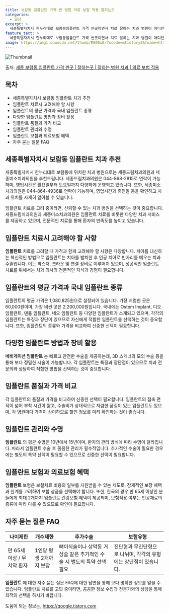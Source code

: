 ```yaml
---
title: 보람동 임플란트 가격 싼 병원 의료 보험 적용 잘하는곳
categories:
  - 일상
excerpt: >
  세종특별자치시 한누리대로 보람동임플란트 가격 싼곳이면서 치료 잘하는 치과 병원이 어디인지 알아보도록 하겠습니다. 세종특별자치시 한누리대로 보람동에 위치한 세종드림치과의원 세종미소치과의원 순서대로 안내 드리며, 임플란트 치료시 신경써야 할 부분 또한 같이 공유 드리겠습니다.2024년 임플란트 가격 살펴보기 👈 클릭임플란트 평균 가격세종드림치과의원표 내에 있는 전화 번호를 클릭 하시면 세종드림치과의원로 바로 전화 연결 됩니다.분류주소전화번호치과의원세종특별자치시 한누리대로 2143, 금강시티타워 405,406호 (보람동)📞044-868-2815로 전화하기세종드림치과의원 위치 확인하기 👈 클릭요일운영시간월요일10:00~19:00화요일10:00~19:00수요일10:00~21:00..
feature_text: >
  세종특별자치시 한누리대로 보람동임플란트 가격 싼곳이면서 치료 잘하는 치과 병원이 어디인지 알아보도록 하겠습니다. 세종특별자치시 한누리대로 보람동에 위치한 세종드림치과의원 세종미소치과의원 순서대로 안내 드리며, 임플란트 치료시 신경써야 할 부분 또한 같이 공유 드리겠습니다.2024년 임플란트 가격 살펴보기 👈 클릭임플란트 평균 가격세종드림치과의원표 내에 있는 전화 번호를 클릭 하시면 세종드림치과의원로 바로 전화 연결 됩니다.분류주소전화번호치과의원세종특별자치시 한누리대로 2143, 금강시티타워 405,406호 (보람동)📞044-868-2815로 전화하기세종드림치과의원 위치 확인하기 👈 클릭요일운영시간월요일10:00~19:00화요일10:00~19:00수요일10:00~21:00..
image: https://img1.daumcdn.net/thumb/R800x0/?scode=mtistory2&fname=https%3A%2F%2Fblog.kakaocdn.net%2Fdn%2FqIkLx%2FbtsGYNF4Ai1%2Fx6dOFbuqSjZXx7jEwRQu81%2Fimg.webp
---
```


![Thumbnail](https://img1.daumcdn.net/thumb/R800x0/?scode=mtistory2&fname=https%3A%2F%2Fblog.kakaocdn.net%2Fdn%2FqIkLx%2FbtsGYNF4Ai1%2Fx6dOFbuqSjZXx7jEwRQu81%2Fimg.webp)

<p>출처: <a href="https://qoogle.tistory.com/6877" rel="dofollow">세종 보람동 임플란트 가격 싼곳 | 잘하는곳 | 잘하는 병원 치과 | 의료 보험 적용</a> </p>

## 목차

  * 세종특별자치시 보람동 임플란트 치과 추천
  * 임플란트 치료시 고려해야 할 사항
  * 임플란트의 평균 가격과 국내 임플란트 종류
  * 다양한 임플란트 방법과 장비 활용
  * 임플란트 품질과 가격 비교
  * 임플란트 관리와 수명
  * 임플란트 보험과 의료보험 혜택
  * 자주 묻는 질문 FAQ

## 세종특별자치시 보람동 임플란트 치과 추천

세종특별자치시 한누리대로 보람동에 위치한 치과 병원으로는 세종드림치과의원과 세종미소치과의원을 추천드립니다. 세종드림치과의원은
044-868-2815로 연락이 가능하며, 영업시간은 월요일부터 토요일까지 다양하게 운영되고 있습니다. 또한, 세종미소치과의원은
044-864-4936로 연락이 가능하며, 영업시간과 휴진일 등을 확인하고 치과 위치를 자세히 알아볼 수 있습니다.

임플란트 치료를 고려 중이라면, 신뢰할 수 있는 치과 병원을 선택하는 것이 중요합니다. 세종드림치과의원과 세종미소치과의원은 임플란트 치료를
비롯한 다양한 치과 서비스를 제공하고 있으며, 전문적인 치료를 통해 환자의 만족도를 높이고 있습니다.

## 임플란트 치료시 고려해야 할 사항

**임플란트** 치료를 고려할 때 가격과 함께 고려해야 할 사항은 다양합니다. 치아를 대신하는 혁신적인 방법으로 임플란트는 치아를 발치한 후
인공 치아로 빈자리를 메우는 치과 수술입니다. 이는 픽스처, 크라운 및 연결 장비로 이루어져 있으며, 성공적인 임플란트 치료를 위해서는 치과
의사의 전문적인 지식과 경험이 필요합니다.

## 임플란트의 평균 가격과 국내 임플란트 종류

임플란트의 평균 가격은 1,080,825원으로 설정되어 있습니다. 가장 저렴한 곳은 60,000원이며, 가장 비싼 곳은
2,200,000원입니다. 국내에는 Ostem Implant, 디오 임플란트, 덴튬 임플란트, 네오 임플란트 등 다양한 임플란트가 소개되고
있으며, 각각의 임플란트는 특징과 장단이 있으므로 자신에게 적합한 임플란트를 선택하는 것이 중요합니다. 또한, 임플란트의 종류와 가격을
비교하여 신중한 선택이 필요합니다.

## 다양한 임플란트 방법과 장비 활용

**네비게이션 임플란트** 는 빠르고 안전한 수술을 제공하는데, 3D 스캐너와 모의 수술 등을 통해 보다 정밀한 시술이 가능합니다. 각
임플란트는 특징과 장단점이 있으므로 치과 전문의와 상담하여 적합한 방법을 선택하는 것이 중요합니다.

## 임플란트 품질과 가격 비교

각 임플란트의 품질과 가격을 비교하여 신중한 선택이 필요합니다. 임플란트의 접촉 면적이 넓어 부착 시간이 짧고, 수술비가 상대적으로 저렴한
품질이 있는 임플란트도 있으며, 각 병원마다 가격이 상이하므로 할인 정보를 미리 확인하는 것이 좋습니다.

## 임플란트 관리와 수명

**임플란트** 의 평균 수명은 10년에서 15년이며, 환자의 관리 방식에 따라 수명이 달라집니다. 따라서 임플란트 수술 후 꼼꼼한 관리가
필수적입니다. 추가적인 수술이 필요한 경우에는 별도의 특약 선택이 필요할 수 있으므로 신중한 선택이 필요합니다.

## 임플란트 보험과 의료보험 혜택

**임플란트** 보험은 보철치료 비용의 일부를 지원받을 수 있는 제도로, 잠재적인 보장 혜택과 한계를 고려하여 보험 상품을 선택해야 합니다.
또한, 한국의 경우 만 65세 이상인 분들에게 최대 2개까지 임플란트 건강보험 혜택이 제공되며, 보험적용 여부는 인공재료의 종류에 따라 다를
수 있으므로 확인이 필요합니다.

## 자주 묻는 질문 FAQ

**나이제한** | **개수제한** | **추가수술** | **보험유형**  
---|---|---|---  
만 65세 이상 / 무치악 환자 | 1인당 평생 2개까지 보장 | 뼈이식술이나 상악동 거상술 같은 추가적인 수술 시 별도의 특약 선택 필요 | 진단형과 무진단형으로 나뉘며, 각각의 유형에는 장단점이 있습니다.  
  
**임플란트** 에 대한 자주 묻는 질문 FAQ에 대한 답변을 통해 보다 명확한 정보를 얻을 수 있습니다. 임플란트 치료를 고민 중이라면,
꼼꼼한 정보 수집과 전문가와의 상담을 통해 최적의 선택을 하시기 바랍니다.

 

도움이 되는 정보는, <a href="https://qoogle.tistory.com" rel="dofollow">https://qoogle.tistory.com</a>



